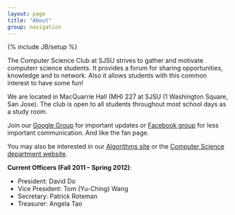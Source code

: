 ```yaml
---
layout: page
title: "About"
group: navigation
---
```

{% include JB/setup %}

The Computer Science Club at SJSU strives to gather and motivate computerr
science students. It provides a forum for sharing opportunities, knowledge and
to network. Also it allows students with this common interest to have some fun!

We are located in MacQuarrie Hall (MH) 227 at SJSU (1 Washington Square,
San Jose). The club is open to all students throughout most school days as a
study room.

Join our [Google Group](http://groups.google.com/group/sjsucsclub) for
important updates or
[Facebook group](http://www.facebook.com/home.php?sk=group_153710221335288&ap=1)
for less important communication. And like the fan page.

You may also be interested in our
[Algorithms site](http://topcoder.csclubsjsu.com/) or the
[Computer Science department website](http://cs.sjsu.edu/).

**Current Officers (Fall 2011 – Spring 2012)**:
* President: David Do
* Vice President: Tom (Yu-Ching) Wang
* Secretary: Patrick Roteman
* Treasurer: Angela Tao
